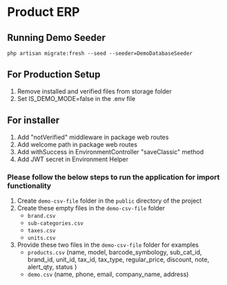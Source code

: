 # Product ERP

## Running Demo Seeder

```shell
php artisan migrate:fresh --seed --seeder=DemoDatabaseSeeder
```

## For Production Setup

1. Remove installed and verified files from storage folder
2. Set IS_DEMO_MODE=false in the .env file


## For installer

1) Add "notVerified" middleware in package web routes
2) Add welcome path in package web routes
3) Add withSuccess in EnvironmentController "saveClassic" method
4) Add JWT secret in Environment Helper


### Please follow the below steps to run the application for import functionality


1. Create `demo-csv-file` folder in the `public` directory of the project
2. Create these empty files in the `demo-csv-file` folder
    * `brand.csv`
    * `sub-categories.csv`
    * `taxes.csv`
    * `units.csv`
3. Provide these two files in the `demo-csv-file` folder for examples
    * `products.csv` (name, model, barcode_symbology, sub_cat_id, brand_id, unit_id, tax_id, tax_type, regular_price, discount, note, alert_qty, status )
    * `demo.csv` (name, phone, email, company_name, address)
